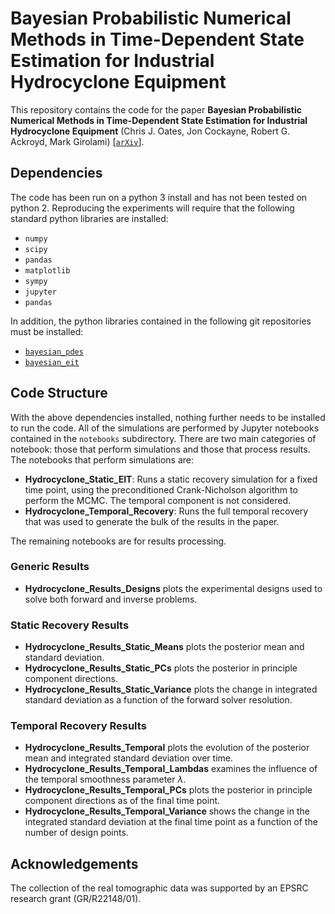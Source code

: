 # Bayesian Probabilistic Numerical Methods in Time-Dependent State Estimation for Industrial Hydrocyclone Equipment

This repository contains the code for the paper **Bayesian Probabilistic Numerical Methods in Time-Dependent State Estimation for Industrial Hydrocyclone Equipment** (Chris J. Oates, Jon Cockayne, Robert G. Ackroyd, Mark Girolami) [\[`arXiv`\]](https://arxiv.org/abs/1707.06107).

## Dependencies

The code has been run on a python 3 install and has not been tested on python 2.
Reproducing the experiments will require that the following standard python libraries are installed:

- `numpy`
- `scipy`
- `pandas`
- `matplotlib`
- `sympy`
- `jupyter`
- `pandas`

In addition, the python libraries contained in the following git repositories must be installed:

- [`bayesian_pdes`](https://github.com/jcockayne/bayesian_pdes)
- [`bayesian_eit`](https://github.com/jcockayne/bayesian_eit)

## Code Structure

With the above dependencies installed, nothing further needs to be installed to run the code.
All of the simulations are performed by Jupyter notebooks contained in the `notebooks` subdirectory.
There are two main categories of notebook: those that perform simulations and those that process results.
The notebooks that perform simulations are:

- **Hydrocyclone_Static_EIT**: Runs a static recovery simulation for a fixed time point, using the preconditioned Crank-Nicholson algorithm to perform the MCMC. The temporal component is not considered.
- **Hydrocyclone_Temporal_Recovery**: Runs the full temporal recovery that was used to generate the bulk of the results in the paper.

The remaining notebooks are for results processing. 

### Generic Results

- **Hydrocyclone_Results_Designs** plots the experimental designs used to solve both forward and inverse problems.

### Static Recovery Results
- **Hydrocyclone_Results_Static_Means** plots the posterior mean and standard deviation.
- **Hydrocyclone_Results_Static_PCs** plots the posterior in principle component directions.
- **Hydrocyclone_Results_Static_Variance** plots the change in integrated standard deviation as a function of the forward solver resolution.


### Temporal Recovery Results
- **Hydrocyclone_Results_Temporal** plots the evolution of the posterior mean and integrated standard deviation over time.
- **Hydrocyclone_Results_Temporal_Lambdas** examines the influence of the temporal smoothness parameter $\lambda$.
- **Hydrocyclone_Results_Temporal_PCs** plots the posterior in principle component directions as of the final time point.
- **Hydrocyclone_Results_Temporal_Variance** shows the change in the integrated standard deviation at the final time point as a function of the number of design points.

## Acknowledgements

The collection of the real tomographic data was supported by an EPSRC research grant (GR/R22148/01).
